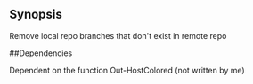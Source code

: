 ## Synopsis

Remove local repo branches that don't exist in remote repo

##Dependencies

Dependent on the function Out-HostColored (not written by me)



